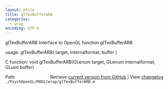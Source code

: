 ```yaml
---
layout: mfile
title: glTexBufferARB
categories:
  - wrap
encoding: UTF-8
---
```


glTexBufferARB  Interface to OpenGL function glTexBufferARB  

usage:  glTexBufferARB( target, internalformat, buffer )  

C function:  void glTexBufferARB(GLenum target, GLenum internalformat, GLuint buffer)  


<div class="code_header" style="text-align:right;">
  <span style="float:left;">Path&nbsp;&nbsp;</span> <span class="counter">Retrieve <a href=
  "https://raw.github.com/Psychtoolbox-3/Psychtoolbox-3/beta/./PsychOpenGL/MOGL/wrap/glTexBufferARB.m">current version from GitHub</a> | View <a href=
  "https://github.com/Psychtoolbox-3/Psychtoolbox-3/commits/beta/./PsychOpenGL/MOGL/wrap/glTexBufferARB.m">changelog</a></span>
</div>
<div class="code">
  <code>./PsychOpenGL/MOGL/wrap/glTexBufferARB.m</code>
</div>
